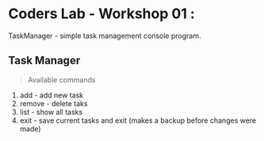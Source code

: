 # Coders Lab - Workshop 01 :
TaskManager - simple task management console program.
## Task Manager
> Available commands

1. add - add new task
2. remove - delete taks
3. list - show all tasks
4. exit - save current tasks and exit (makes a backup before changes were made)


